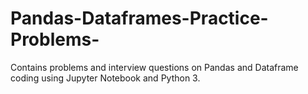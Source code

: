 # Pandas-Dataframes-Practice-Problems-
Contains problems and interview questions on Pandas and Dataframe coding using Jupyter Notebook and Python 3.
